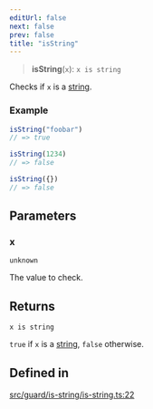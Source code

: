 ```yaml
---
editUrl: false
next: false
prev: false
title: "isString"
---
```


> **isString**(`x`): `x is string`

Checks if `x` is a [string](../../../../../../api/functions/string).

### Example
```ts
isString("foobar")
// => true

isString(1234)
// => false

isString({})
// => false
```

## Parameters

### x

`unknown`

The value to check.

## Returns

`x is string`

`true` if `x` is a [string](/api/api/functions/string/), `false` otherwise.

## Defined in

[src/guard/is-string/is-string.ts:22](https://github.com/skyleague/axioms/blob/75fb1c5c977f1940e84e5cdcef2be336d1fd81da/src/guard/is-string/is-string.ts#L22)
